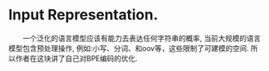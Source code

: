 # Input Representation.
&emsp;&emsp;一个泛化的语言模型应该有能力去表达任何字符串的概率, 当前大规模的语言模型包含预处理操作, 例如:小写、分词、和oov等，这些限制了可建模的空间. 所以作者在这块讲了自己对BPE编码的优化.
